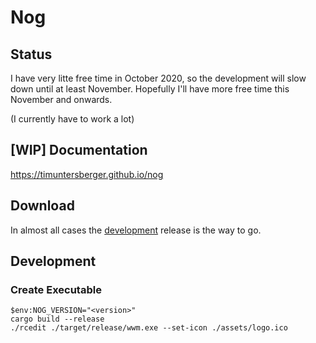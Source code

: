 
# Nog

## Status

I have very litte free time in October 2020, so the development will slow down until at least November. Hopefully I'll have more free time this November and onwards.

(I currently have to work a lot)

## [WIP] Documentation

https://timuntersberger.github.io/nog

## Download

In almost all cases the [development](https://github.com/TimUntersberger/nog/releases/tag/development-release) release is the way to go.

## Development

### Create Executable

```
$env:NOG_VERSION="<version>"
cargo build --release
./rcedit ./target/release/wwm.exe --set-icon ./assets/logo.ico
```
